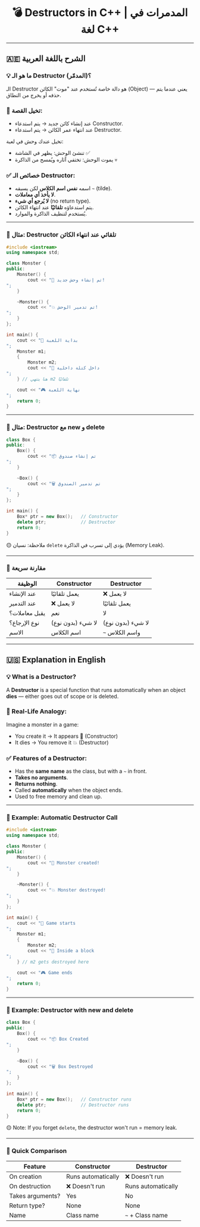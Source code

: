 
<h1 align="center">💣 Destructors in C++ | المدمرات في لغة C++</h1>

---

## 🇦🇪 الشرح باللغة العربية

### 💡 ما هو الـ Destructor (المدمّر)؟

الـ Destructor هو دالة خاصة تُستخدم عند "موت" الكائن (Object) — يعني عندما يتم حذفه أو يخرج من النطاق.

### 🧠 تخيل القصة:

- عند إنشاء كائن جديد → يتم استدعاء Constructor.
- عند انتهاء عمر الكائن → يتم استدعاء Destructor.

تخيل عندك وحش في لعبة:
- تنشئ الوحش: يظهر في الشاشة ✅
- يموت الوحش: تختفي آثاره ويُمسح من الذاكرة 💀

### ✅ خصائص الـ Destructor:

- اسمه **نفس اسم الكلاس** لكن يسبقه `~` (tilde).
- **لا يأخذ أي معاملات**.
- **لا يُرجع أي شيء** (no return type).
- يتم استدعاؤه **تلقائيًا** عند انتهاء الكائن.
- يُستخدم لتنظيف الذاكرة والموارد.

---

### 🧰 مثال: Destructor تلقائي عند انتهاء الكائن

```cpp
#include <iostream>
using namespace std;

class Monster {
public:
    Monster() {
        cout << "👾 تم إنشاء وحش جديد!
";
    }

    ~Monster() {
        cout << "💥 تم تدمير الوحش!
";
    }
};

int main() {
    cout << "🚪 بداية اللعبة
";
    Monster m1;
    {
        Monster m2;
        cout << "🧱 داخل كتلة داخلية
";
    } // هنا ينتهي m2 تلقائيًا

    cout << "🎮 نهاية اللعبة
";
    return 0;
}
```

---

### 🧰 مثال: Destructor مع new و delete

```cpp
class Box {
public:
    Box() {
        cout << "📦 تم إنشاء صندوق
";
    }

    ~Box() {
        cout << "🗑️ تم تدمير الصندوق
";
    }
};

int main() {
    Box* ptr = new Box();   // Constructor
    delete ptr;             // Destructor
    return 0;
}
```

🟡 ملاحظة: نسيان `delete` يؤدي إلى تسرب في الذاكرة (Memory Leak).

---

### 📌 مقارنة سريعة

| الوظيفة         | Constructor         | Destructor          |
|----------------|---------------------|---------------------|
| عند الإنشاء     | يعمل تلقائيًا         | ❌ لا يعمل            |
| عند التدمير     | ❌ لا يعمل            | يعمل تلقائيًا         |
| يقبل معاملات؟   | نعم                  | لا                  |
| نوع الإرجاع؟    | لا شيء (بدون نوع)     | لا شيء (بدون نوع)     |
| الاسم           | اسم الكلاس            | `~` واسم الكلاس       |

---

## 🇺🇸 Explanation in English

### 💡 What is a Destructor?

A **Destructor** is a special function that runs automatically when an object **dies** — either goes out of scope or is deleted.

### 🧠 Real-Life Analogy:

Imagine a monster in a game:
- You create it → It appears 👾 (Constructor)
- It dies → You remove it 💥 (Destructor)

### ✅ Features of a Destructor:

- Has the **same name** as the class, but with a `~` in front.
- **Takes no arguments**.
- **Returns nothing**.
- Called **automatically** when the object ends.
- Used to free memory and clean up.

---

### 🧰 Example: Automatic Destructor Call

```cpp
#include <iostream>
using namespace std;

class Monster {
public:
    Monster() {
        cout << "👾 Monster created!
";
    }

    ~Monster() {
        cout << "💥 Monster destroyed!
";
    }
};

int main() {
    cout << "🚪 Game starts
";
    Monster m1;
    {
        Monster m2;
        cout << "🧱 Inside a block
";
    } // m2 gets destroyed here

    cout << "🎮 Game ends
";
    return 0;
}
```

---

### 🧰 Example: Destructor with new and delete

```cpp
class Box {
public:
    Box() {
        cout << "📦 Box Created
";
    }

    ~Box() {
        cout << "🗑️ Box Destroyed
";
    }
};

int main() {
    Box* ptr = new Box();   // Constructor runs
    delete ptr;             // Destructor runs
    return 0;
}
```

🟡 Note: If you forget `delete`, the destructor won't run = memory leak.

---

### 📌 Quick Comparison

| Feature         | Constructor         | Destructor          |
|----------------|---------------------|---------------------|
| On creation     | Runs automatically  | ❌ Doesn't run       |
| On destruction  | ❌ Doesn't run       | Runs automatically  |
| Takes arguments? | Yes                 | No                  |
| Return type?     | None                | None                |
| Name             | Class name          | `~` + Class name     |
